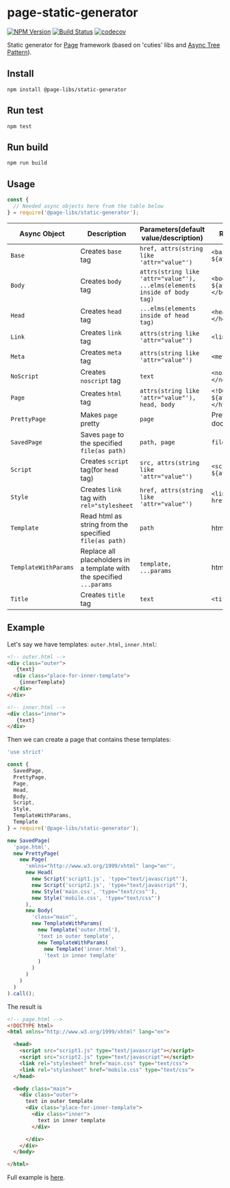 # page-static-generator

[![NPM Version](https://img.shields.io/npm/v/@page-libs/static-generator.svg)](https://npmjs.org/package/@page-libs/static-generator)
[![Build Status](https://travis-ci.org/Guseyn/page-static-generator.svg?branch=master)](https://travis-ci.org/Guseyn/page-static-generator)
[![codecov](https://codecov.io/gh/Guseyn/page-static-generator/branch/master/graph/badge.svg)](https://codecov.io/gh/Guseyn/page-static-generator)

Static generator for [Page](https://github.com/Guseyn/page) framework (based on 'cuties' libs and [Async Tree Pattern](https://github.com/Guseyn/async-tree-patern/blob/master/Async_Tree_Patern.pdf)).

## Install

`npm install @page-libs/static-generator`

## Run test

`npm test`

## Run build

`npm run build`

## Usage

```js
const {
  // Needed async objects here from the table below  
} = require('@page-libs/static-generator');

```

| Async Object  | Description | Parameters(default value/description) | Representation result |
| ------------- | ----------------| ---------- | --------------------- |
| `Base` | Creates `base` tag | `href, attrs(string like 'attr="value"')` | `<base href=${href} ${attrs}>` |
| `Body` | Creates `body` tag | `attrs(string like 'attr="value"'), ...elms(elements inside of body tag)` | `<body ${attrs}>${elms.join('')}</body>` |
| `Head` | Creates `head` tag | `...elms(elements inside of head tag)` | `<head>${elms.join('')}</head>` |
| `Link` | Creates `link` tag | `attrs(string like 'attr="value"')` | `<link ${attrs}>` |
| `Meta` | Creates `meta` tag | `attrs(string like 'attr="value"')` | `<meta ${attrs}>` |
| `NoScript` | Creates `noscript` tag | `text` | `<noscript>${text}</noscript>` |
| `Page` | Creates `html` tag | `attrs(string like 'attr="value"'), head, body` | `<!DOCTYPE html>\n<html ${attrs}>${head}${body}</html>\n` |
| `PrettyPage` | Makes `page` pretty | `page` | Pretty html document(`page`) |
| `SavedPage` | Saves `page` to the specified `file(as path)` | `path, page` | `file(as path)` |
| `Script` | Creates `script` tag(for `head` tag) | `src, attrs(string like 'attr="value"')` | `<script src="${src}" ${attrs}></script>` |
| `Style` | Creates `link` tag with `rel="stylesheet` | `href, attrs(string like 'attr="value"')` | `<link rel="stylesheet" href="${href}" ${attrs}>` |
| `Template` | Read html as string from the specified `file(as path)` | `path` | html string  |
| `TemplateWithParams` | Replace all placeholders in a template with the specified `...params` | `template, ...params` | html string |
| `Title` | Creates `title` tag | `text` | `<title>${text}</title>` |

## Example

Let's say we have templates: `outer.html`, `inner.html`:

```html
<!-- outer.html -->
<div class="outer">
   {text}
  <div class="place-for-inner-template">
    {innerTemplate}
  </div>
</div>

```

```html
<!-- inner.html -->
<div class="inner">
   {text}
</div>

```

Then we can create a page that contains these templates:

```js
'use strict'

const {
  SavedPage,
  PrettyPage,
  Page,
  Head,
  Body,
  Script,
  Style,
  TemplateWithParams,
  Template
} = require('@page-libs/static-generator');

new SavedPage(
  'page.html', 
  new PrettyPage(
    new Page(
      'xmlns="http://www.w3.org/1999/xhtml" lang="en"',
      new Head(
        new Script('script1.js', 'type="text/javascript"'),
        new Script('script2.js', 'type="text/javascript"'),
        new Style('main.css', 'type="text/css"'),
        new Style('mobile.css', 'type="text/css"')
      ),
      new Body(
        'class="main"',
        new TemplateWithParams(
          new Template('outer.html'),
          'text in outer template',
          new TemplateWithParams(
            new Template('inner.html'),
            'text in inner template'
          )
        )
      )
    )
  )
).call();

```

The result is

```html
<!-- page.html -->
<!DOCTYPE html>
<html xmlns="http://www.w3.org/1999/xhtml" lang="en">

  <head>
    <script src="script1.js" type="text/javascript"></script>
    <script src="script2.js" type="text/javascript"></script>
    <link rel="stylesheet" href="main.css" type="text/css">
    <link rel="stylesheet" href="mobile.css" type="text/css">
  </head>

  <body class="main">
    <div class="outer">
      text in outer template
      <div class="place-for-inner-template">
        <div class="inner">
          text in inner template
        </div>

      </div>
    </div>
  </body>

</html>

```

Full example is [here](https://github.com/Guseyn/page-static-generator/tree/master/example).
